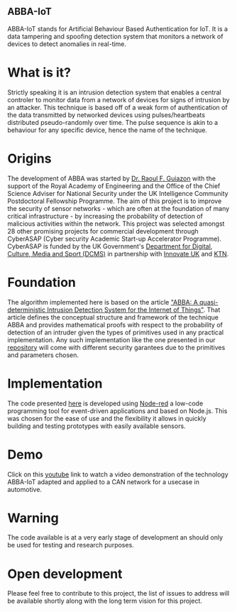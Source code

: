 ## ABBA-IoT
ABBA-IoT stands for Artificial Behaviour Based Authentication for IoT. It is a data tampering and spoofing detection system that monitors a network of devices to detect anomalies in real-time.

# What is it?
Strictly speaking it is an intrusion detection system that enables a central controler to monitor data from a network of devices for signs of intrusion by an attacker.
This technique is based off of a weak form of authentication of the data transmitted by networked devices using pulses/heartbeats distributed pseudo-randomly over time. The pulse sequence is akin to a behaviour for any specific device, hence the name of the technique.

# Origins
The development of ABBA was started by [Dr. Raoul F. Guiazon](https://www.linkedin.com/in/raoulguiazon/) with the support of the Royal Academy of Engineering and the Office of the Chief Science Adviser for National Security under the UK Intelligence Community Postdoctoral Fellowship Programme.
The aim of this project is to improve the security of sensor networks - which are often at the foundation of many critical infrastructure - by increasing the probability of detection of malicious activities within the network.
This project was selected amongst 28 other promising projects for commercial development through CyberASAP (Cyber security Academic Start-up Accelerator Programme). CyberASAP is funded by the UK Government's [Department for Digital, Culture, Media and Sport (DCMS)](https://www.gov.uk/government/organisations/department-for-digital-culture-media-sport) in partnership with [Innovate UK](https://www.gov.uk/government/organisations/innovate-uk) and [KTN](https://ktn-uk.org/).

# Foundation

The algorithm implemented here is based on the article ["ABBA: A quasi-deterministic Intrusion Detection System for the Internet of Things"](https://arxiv.org/pdf/2108.03942.pdf). That article defines the conceptual structure and framework of the technique ABBA and provides mathematical proofs with respect to the probability of detection of an intruder given the types of primitives used in any practical implementation. Any such implementation like the one presented in our [repository](https://github.com/abbaiot/ABBA_Concept) will come with different security garantees due to the primitives and parameters chosen.

# Implementation

The code presented [here](https://github.com/abbaiot/ABBA_Concept) is developed using [Node-red](https://nodered.org/) a low-code programming tool for event-driven applications and based on Node.js. This was chosen for the ease of use and the flexibility it allows in quickly building and testing prototypes with easily available sensors. 

# Demo
Click on this [youtube](https://youtu.be/TmyAqOMl52U) link to watch a video demonstration of the technology ABBA-IoT adapted and applied to a CAN network for a usecase in automotive.

# Warning

The code available is at a very early stage of development an should only be used for testing and research purposes.

# Open development

Please feel free to contribute to this project, the list of issues to address will be available shortly along with the long term vision for this project.

